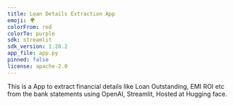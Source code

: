 ```yaml
---
title: Loan Details Extraction App
emoji: 🌍
colorFrom: red
colorTo: purple
sdk: streamlit
sdk_version: 1.28.2
app_file: app.py
pinned: false
license: apache-2.0
---
```


This is a App to extract financial details like Loan Outstanding, EMI ROI etc from the bank statements using 
OpenAI, Streamlit, Hosted at Hugging face.
